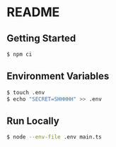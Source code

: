 # README

## Getting Started

```sh
$ npm ci
```

## Environment Variables

```sh
$ touch .env
$ echo "SECRET=SHHHHH" >> .env
```

## Run Locally

```sh
$ node --env-file .env main.ts
```
